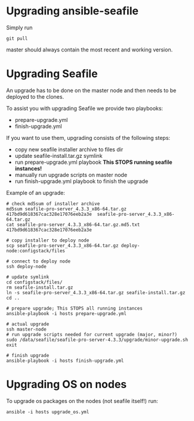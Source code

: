 # Upgrading ansible-seafile

Simply run
```
git pull
```

master should always contain the most recent and working version.

# Upgrading Seafile

An upgrade has to be done on the master node and then needs to be deployed to the clones.

To assist you with upgrading Seafile we provide two playbooks:
* prepare-upgrade.yml
* finish-upgrade.yml

If you want to use them, upgrading consists of the following steps:
* copy new seafile installer archive to files dir
* update seafile-install.tar.gz symlink
* run prepare-upgrade.yml playbook **This STOPS running seafile instances!**
* manually run upgrade scripts on master node
* run finish-upgrade.yml playbook to finish the upgrade

Example of an upgrade:
```
# check md5sum of installer archive
md5sum seafile-pro-server_4.3.3_x86-64.tar.gz
417bd9d618367cac328e17076eeb2a3e  seafile-pro-server_4.3.3_x86-64.tar.gz
cat seafile-pro-server_4.3.3_x86-64.tar.gz.md5.txt
417bd9d618367cac328e17076eeb2a3e

# copy installer to deploy node
scp seafile-pro-server_4.3.3_x86-64.tar.gz deploy-node:configstack/files

# connect to deploy node
ssh deploy-node

# update symlink
cd configstack/files/
rm seafile-install.tar.gz 
ln -s seafile-pro-server_4.3.3_x86-64.tar.gz seafile-install.tar.gz
cd ..

# prepare upgrade; This STOPS all running instances
ansible-playbook -i hosts prepare-upgrade.yml 

# actual upgrade
ssh master-node
# run upgrade scripts needed for current upgrade (major, minor?)
sudo /data/seafile/seafile-pro-server-4.3.3/upgrade/minor-upgrade.sh
exit

# finish upgrade
ansible-playbook -i hosts finish-upgrade.yml
```

# Upgrading OS on nodes

To upgrade os packages on the nodes (not seafile itself!) run:
```
ansible -i hosts upgrade_os.yml
```
